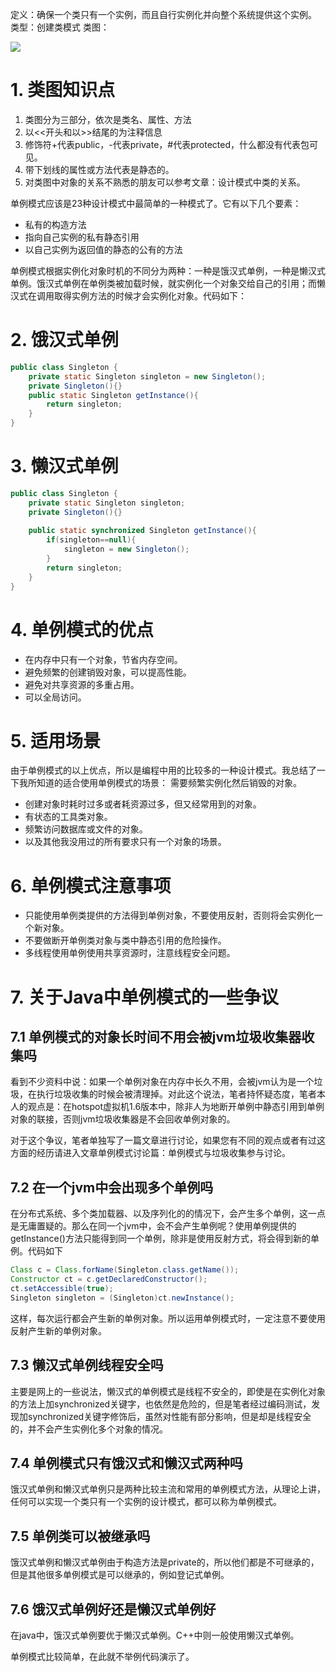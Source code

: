 定义：确保一个类只有一个实例，而且自行实例化并向整个系统提供这个实例。
类型：创建类模式
类图：

![](http://hi.csdn.net/attachment/201203/8/0_1331168328p6R0.gif)

# 1. 类图知识点

1. 类图分为三部分，依次是类名、属性、方法
2. 以<<开头和以>>结尾的为注释信息
3. 修饰符+代表public，-代表private，#代表protected，什么都没有代表包可见。
4. 带下划线的属性或方法代表是静态的。
5. 对类图中对象的关系不熟悉的朋友可以参考文章：设计模式中类的关系。

单例模式应该是23种设计模式中最简单的一种模式了。它有以下几个要素：

- 私有的构造方法
- 指向自己实例的私有静态引用
- 以自己实例为返回值的静态的公有的方法

单例模式根据实例化对象时机的不同分为两种：一种是饿汉式单例，一种是懒汉式单例。饿汉式单例在单例类被加载时候，就实例化一个对象交给自己的引用；而懒汉式在调用取得实例方法的时候才会实例化对象。代码如下：

# 2. 饿汉式单例

```java
public class Singleton {  
    private static Singleton singleton = new Singleton();  
    private Singleton(){}  
    public static Singleton getInstance(){  
        return singleton;  
    }  
} 
```

# 3. 懒汉式单例

```java
public class Singleton {  
    private static Singleton singleton;  
    private Singleton(){}  
      
    public static synchronized Singleton getInstance(){  
        if(singleton==null){  
            singleton = new Singleton();  
        }  
        return singleton;  
    }  
}  
```

# 4. 单例模式的优点

- 在内存中只有一个对象，节省内存空间。
- 避免频繁的创建销毁对象，可以提高性能。
- 避免对共享资源的多重占用。
- 可以全局访问。

# 5. 适用场景

由于单例模式的以上优点，所以是编程中用的比较多的一种设计模式。我总结了一下我所知道的适合使用单例模式的场景：
需要频繁实例化然后销毁的对象。

- 创建对象时耗时过多或者耗资源过多，但又经常用到的对象。
- 有状态的工具类对象。
- 频繁访问数据库或文件的对象。
- 以及其他我没用过的所有要求只有一个对象的场景。

# 6. 单例模式注意事项

- 只能使用单例类提供的方法得到单例对象，不要使用反射，否则将会实例化一个新对象。
- 不要做断开单例类对象与类中静态引用的危险操作。
- 多线程使用单例使用共享资源时，注意线程安全问题。

# 7. 关于Java中单例模式的一些争议

## 7.1 单例模式的对象长时间不用会被jvm垃圾收集器收集吗

看到不少资料中说：如果一个单例对象在内存中长久不用，会被jvm认为是一个垃圾，在执行垃圾收集的时候会被清理掉。对此这个说法，笔者持怀疑态度，笔者本人的观点是：在hotspot虚拟机1.6版本中，除非人为地断开单例中静态引用到单例对象的联接，否则jvm垃圾收集器是不会回收单例对象的。

对于这个争议，笔者单独写了一篇文章进行讨论，如果您有不同的观点或者有过这方面的经历请进入文章单例模式讨论篇：单例模式与垃圾收集参与讨论。

## 7.2 在一个jvm中会出现多个单例吗

在分布式系统、多个类加载器、以及序列化的的情况下，会产生多个单例，这一点是无庸置疑的。那么在同一个jvm中，会不会产生单例呢？使用单例提供的getInstance()方法只能得到同一个单例，除非是使用反射方式，将会得到新的单例。代码如下

```java
Class c = Class.forName(Singleton.class.getName());  
Constructor ct = c.getDeclaredConstructor();  
ct.setAccessible(true);  
Singleton singleton = (Singleton)ct.newInstance(); 
```

这样，每次运行都会产生新的单例对象。所以运用单例模式时，一定注意不要使用反射产生新的单例对象。

## 7.3 懒汉式单例线程安全吗

主要是网上的一些说法，懒汉式的单例模式是线程不安全的，即使是在实例化对象的方法上加synchronized关键字，也依然是危险的，但是笔者经过编码测试，发现加synchronized关键字修饰后，虽然对性能有部分影响，但是却是线程安全的，并不会产生实例化多个对象的情况。

## 7.4 单例模式只有饿汉式和懒汉式两种吗

饿汉式单例和懒汉式单例只是两种比较主流和常用的单例模式方法，从理论上讲，任何可以实现一个类只有一个实例的设计模式，都可以称为单例模式。

## 7.5 单例类可以被继承吗

饿汉式单例和懒汉式单例由于构造方法是private的，所以他们都是不可继承的，但是其他很多单例模式是可以继承的，例如登记式单例。

## 7.6 饿汉式单例好还是懒汉式单例好

在java中，饿汉式单例要优于懒汉式单例。C++中则一般使用懒汉式单例。

单例模式比较简单，在此就不举例代码演示了。